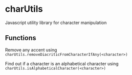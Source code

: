# charUtils

Javascript utility library for character manipulation

## Functions

Remove any accent using `charUtils.removeDiacriticFromCharacterIfAny(<character>)`

Find out if a character is an alphabetical character using `charUtils.isAlphabeticalCharacter(<character>)`
